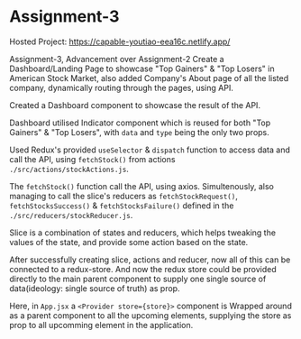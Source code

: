 # Assignment-3

Hosted Project: https://capable-youtiao-eea16c.netlify.app/

Assignment-3, Advancement over Assignment-2 Create a Dashboard/Landing Page to showcase "Top Gainers" & "Top Losers" in American Stock Market, also added Company's About page of all the listed company, dynamically routing through the pages, using API.

Created a Dashboard component to showcase the result of the API.

Dashboard utilised Indicator component which is reused for both "Top Gainers" & "Top Losers", with `data` and `type` being the only two props.

Used Redux's provided `useSelector` & `dispatch` function to access data and call the API, using `fetchStock()` from actions `./src/actions/stockActions.js`.

The `fetchStock()` function call the API, using axios. Simultenously, also managing to call the slice's reducers as `fetchStockRequest()`, `fetchStocksSuccess()` & `fetchStocksFailure()` defined in the `./src/reducers/stockReducer.js`.

Slice is a combination of states and reducers, which helps tweaking the values of the state, and provide some action based on the state.

After successfully creating slice, actions and reducer, now all of this can be connected to a redux-store. And now the redux store could be provided directly to the main parent component to supply one single source of data(ideology: single source of truth) as prop.

Here, in `App.jsx` a `<Provider store={store}>` component is Wrapped around as a parent component to all the upcoming elements, supplying the store as prop to all upcomming element in the application.



